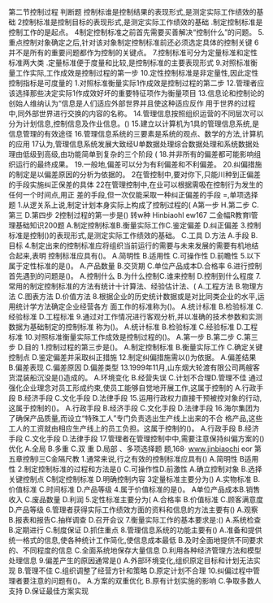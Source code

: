 第二节控制过程
判断题
控制标谁是控制结果的表现形式,是测定实际工作绩效的基础
2控制标准是控制目标的表现形式,是测定实际工作绩效的基础
.制定控制标准是控制工作的是起点。
4制定控制标准之前首先需要买善解决“控制什么”的问题。
5.重点控制对象确定之后,针对该对象制定控制标准前还必须选定具体的控制关键
6并不是所有的重要问题都作为控制的关键点。
7.控制标准可分为定量标准和定性标准两大类
.定量标准便于度量和比较,是控制标准的主要表现形式
9.对照标准衡量工作实际,工作成效是控制过程的第一步
10.定性控制标准是非定量性,因此定性控制指标是可度量的
1.对照标准衡量实际1作成效是控制过程的第二步
12.管理者应该选择那些决定实际1作成效好坏的重要特征项作为衡量项目
13.信息论和控制论的创始人维纳认为“信息是人们适应外部世界并且使这种适应反作
用于世界的过程中,同外部世界进行交换的内容的名称。
14.管理信息按照组织运营的不同层次可以分为计划信息,控制信息及作业信息。()
15.建立以计算机为1具的管理信息系统,是信息管理的有效途径
16.管理信息系统的三要素是系统的观点、数学的方法,计算机的应用
17认为,管理信息系统发展大致经U单数据处理综合数据处理和系统数据处
理由低级到高级,由功能简单到复杂的三个阶段
(
18.并非所有的偏差都可能影响组织运行的最终成果。
19.一般地,偏差可以分为有利偏差和不利偏差。
20.纠偏措施的制定是以偏差原因的分析为依据的。
2在管控制中,要对你下,只能川种到正偏差的手段实施纠正保差的具体
22在管理控制中,在业可以根据需吸在控制行为发生的任何一个时间点,用正
差的手段,但一次仅能采取一种纠正偏差的手段
=,单项选择题
1.从逻关系上说,制定计划本身实际上构成了控制过程的(
A第一步
H.第二步
C.第三
D.第四步
2控制过程的第一步是()
转w种 Hinbiaohl ew167
二金幅R教育l管理基础知识200题
A.制定控制标准B.衡量实际工作C.鉴定偏差
D.纠正偏差
3.控制标准是控制()的表现形式,是测定实际工作绩效的基础。
C.工具
D.方法
A.手段
B.目标
4.制定出来的控制标准应将组织当前运行的需要与未来发展的需要有机地结合起来,表明
控制标准应具有()。
A.简明性
B.适用性
C.可操作性
D.前瞻性
5.以下属于定性标准的是()。
A.产品数量
B.交货期
C.单位产品成本D.合格率
6.进行控制首先遇到的问题是()。
A.控制什么
B.为什么控制C.谁来控制
D.控制到什么程度
7.常用的制定控制标准的方法有统计十计算法、经验估计法、(
A.工程方法
B.物理方法
C.图表方法
D.价值方法
8.根据企业的历史统计数据或是对比同类企业的水平,运用统计学方法确定企业经营各方
面工作的标准称为()。
A.统计标准
B.检验标准
C.经验标准
D.工程标准
9.通过对工作情况进行客观分析,并以准确的技术参数和实测数据为基础制定的控制标准
称为()。
A.统计标准
B.检验标准
C.经验标准
D.工程标准
10.对照标准衡量实际工作成效是控制过程的()。
A.第一步
B.第二步
C.第三步
D.目的
1.控制过程的第三步是()。
A.制定控制标准
B.衡量实际工作
C.确定关键控制点
D.鉴定偏差并采取纠正措施
12.制定纠偏措施需以()为依据。
A.偏差结果
B.偏差表现
C.偏差原因
D.偏差类型
13.1999年11月,山东烟大轮渡有限公司两艘客货混装船沉没是()造成的。
A.环境变化
B.经营失误
C.计划不合理D.管理不佳
通过强化企业理念对员工形成约束,使员工能够自觉地开展工作,这属于控制的
A.行政手段
B.经济手段
C.文化手段
D.法律手段
15.运用行政权力直接干预被控对象的行动,这属于控制的()。
A.行政手段
B.经济手段
C.文化手段
D.法律手段
16.海尔集团为了确保产品质量,而设立“特殊工人”专门负责选出生产线上出来的不合
格产品,这些工人的工资就由相应生产线上的员工负担。这属于控制的()。
A.行政手段
B.经济手段
C.文化手段
D.法律手段
17.管理者在管理控制中中,需要注意保持纠偏方案的()优化
A.全局
B.多重
C.双
重
D.局部
、多项选择题
题,168· www.jinbiaochi eor
第五章控制l三C金隔尺教
1.通常来说,行之有效的控制标准应具有()
A.简明性
B适用性
2.制定控制标准的过程和方法是()
C.可操作性D.前激性
A.确立控制对象
B.选择关键控制点
C制定控制标准
D.明确控制内容
3定量标准主要分为()
A.实物标准
B.价值标准
C.时间标准
D.产品等级
4.属于价值标准的是()。
A单位产品成本B.销售收入
C.废品数量
D.利润
5.定性标准主要分为(
A.合格率
B.价值标准
C.顾客满意度D.产品等级
6.管理者获得实际工作绩效方面的资料和信息的方法主要有()
A.观察
B.报表和报告C.抽样调查
D.召开会议
7.衡量实际工作的基本要求是:()
A.系统检查
B.定期进行
C.制度保证
D.抓住重点
8.管理信息系统的功能主要有()
A.准备和提供统一格式的信息,使各种统计工作简化,使信息成本最低
B.及时全面地提供不同要求的、不同程度的信息
C.全面系统地保存大量信息
D.利用各种经济管理方法和模型处理信息
9.偏差产生的原因通常是()
A.外部环境变化,组织原定目标和计划无法实现
B.管理不佳
C.组织调整了经营方针和策略
D.原定计划不合理
10.纠偏过程中管理者要注意的问题有()。
A.方案的双重优化
B.原有计划实施的影响
C.争取多数人支持
D.保证最佳方案实现
